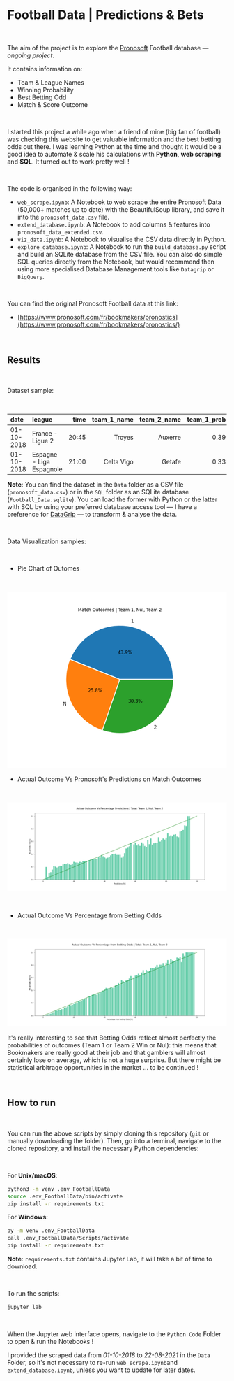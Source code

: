 # Football Data | Predictions & Bets

<br>

The aim of the project is to explore the [Pronosoft](https://www.pronosoft.com/fr/bookmakers/pronostics/) Football database — _ongoing project_.

It contains information on:
- Team & League Names
- Winning Probability
- Best Betting Odd
- Match & Score Outcome

<br>

I started this project a while ago when a friend of mine (big fan of football) was checking this website to get valuable information and the best betting odds out there. I was learning Python at the time and thought it would be a good idea to automate & scale his calculations with **Python**, **web scraping** and **SQL**. It turned out to work pretty well ! 

<br>

The code is organised in the following way:
- `web_scrape.ipynb`: A Notebook to web scrape the entire Pronosoft Data (50,000+ matches up to date) with the BeautifulSoup library, and save it into the `pronosoft_data.csv` file.
- `extend_database.ipynb`: A Notebook to add columns & features into `pronosoft_data_extended.csv`.
- `viz_data.ipynb`: A Notebook to visualise the CSV data directly in Python.
- `explore_database.ipynb`: A Notebook to run the `build_database.py` script and build an SQLite database from the CSV file. You can also do simple SQL queries directly from the Notebook, but would recommend then using more specialised Database Management tools like `Datagrip` or `BigQuery`.

<br>

You can find the original Pronosoft Football data at this link:

- [https://www.pronosoft.com/fr/bookmakers/pronostics](https://www.pronosoft.com/fr/bookmakers/pronostics/)

<br>



## Results

<br>

Dataset sample:

<br>

| date       | league                   | time  | team_1_name | team_2_name | team_1_prob | team_1_bet_odds | nul_prob | nul_bet_odds | team_2_prob | team_2_bet_odds | prediction_team_pronosoft | team_1_score | team_2_score |
|:-----------|:-------------------------|------:|------------:|------------:|------------:|----------------:|---------:|-------------:|------------:|----------------:|--------------------------:|-------------:|---------------:|
| 01-10-2018 | France - Ligue 2         | 20:45 | Troyes      | Auxerre     | 0.39        | 2.75            | 0.18        | 3.1  | 0.43        | 2.8             | None                      | 1            | 0            |
| 01-10-2018 | Espagne - Liga Espagnole | 21:00 | Celta Vigo  | Getafe      | 0.33        | 2.15            | 0.38        | 3.2  | 0.3         | 3.6             | N                         | 1            | 1            |

**Note**: You can find the dataset in the `Data` folder as a CSV file (`pronosoft_data.csv`) or in the `SQL` folder as an SQLite database (`Football_Data.sqlite`). You can load the former with Python or the latter with SQL by using your preferred database access tool — I have a preference for [DataGrip](https://www.jetbrains.com/datagrip/) — to transform & analyse the data.

<br>

Data Visualization samples:

<br>

- Pie Chart of Outomes

<br>

![Proportion of Outcomes](https://github.com/paulcourty/FootballData/blob/main/Figures/Proportion%20of%20Outcomes.png)

- Actual Outcome Vs Pronosoft's Predictions on Match Outcomes

<br>

![Actual Outcome Vs Percentage Predictions](https://github.com/paulcourty/FootballData/blob/main/Figures/Actual%20Outcome%20Vs%20Percentage%20Predictions.png)

<br>

- Actual Outcome Vs Percentage from Betting Odds

<br>

![Actual Outcome Vs Percentage from Betting Odds](https://github.com/paulcourty/FootballData/blob/main/Figures/Actual%20Outcome%20Vs%20Percentage%20from%20Betting%20Odds.png)

It's really interesting to see that Betting Odds reflect almost perfectly the probabilities of outcomes (Team 1 or Team 2 Win or Nul): this means that Bookmakers are really good at their job and that gamblers will almost certainly lose on average, which is not a huge surprise. But there might be statistical arbitrage opportunities in the market ... to be continued ! 

<br>



## How to run

<br>

You can run the above scripts by simply cloning this repository (`git` or manually downloading the folder). Then, go into a terminal, navigate to the cloned repository, and install the necessary Python dependencies:

<br>

For **Unix/macOS**:

```sh
python3 -m venv .env_FootballData
source .env_FootballData/bin/activate
pip install -r requirements.txt   
```

For **Windows**:

```sh
py -m venv .env_FootballData
call .env_FootballData/Scripts/activate
pip install -r requirements.txt   
```

**Note**: `requirements.txt` contains Jupyter Lab, it will take a bit of time to download.

<br>

To run the scripts:

```sh
jupyter lab
``` 

<br>

When the Jupyter web interface opens, navigate to the `Python Code` Folder to open & run the Notebooks !

I provided the scraped data from _01-10-2018_ to _22-08-2021_ in the `Data` Folder, so it's not necessary to re-run `web_scrape.ipynb`and `extend_database.ipynb`, unless you want to update for later dates.